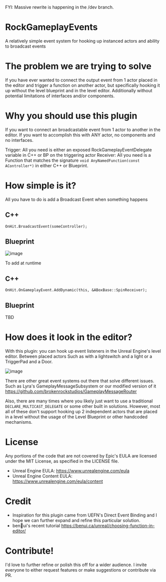 FYI: Massive rewrite is happening in the /dev branch.


# RockGameplayEvents
A relatively simple event system for hooking up instanced actors and ability to broadcast events

# The problem we are trying to solve
If you have ever wanted to connect the output event from 1 actor placed in the editor and trigger a function on another actor, but specifically hooking it up without the level blueprint and in the level editor.
Additionally without potential limitations of interfaces and/or components.

# Why you should use this plugin
If you want to connect an broadcastable event from 1 actor to another in the editor. 
If you want to accomplish this with ANY actor, no components and no interfaces.

Trigger: All you need is either an exposed RockGameplayEventDelegate variable in C++ or BP on the triggering actor
Receiver: All you need is a Function that matches the signature `void AnyNamedFunction(const AController*)` in either C++ or Blueprint. 

# How simple is it?
All you have to do is add a Broadcast Event when something happens

## C++
`OnHit.BroadcastEvent(someController);`
## Blueprint
![image](https://github.com/user-attachments/assets/19790a09-cb8a-405c-b154-24385d11c250)


To add at runtime

## C++
`OnHit.OnGameplayEvent.AddDynamic(this, &ABoxBase::SpinReceiver);`
## Blueprint
TBD



# How does it look in the editor?

With this plugin: you can hook up event listeners in the Unreal Engine's level editor. Between placed actors
Such as with a lightswitch and a light or a TriggerPad and a Door.

![image](https://github.com/user-attachments/assets/d0ceb039-39cc-4a02-a728-adb7eca77f6b)


There are other great event systems out there that solve different issues.
Such as Lyra's GameplayMessageSubsystem or our modified version of it https://github.com/brokenrockstudios/GameplayMessageRouter

Also, there are many times where you likely just want to use a traditional `DECLARE_MULTICAST_DELEGATE` or some other built in solutions.
However, most all of these don't support hooking up 2 independent actors that are placed in a level without the usage of the Level Blueprint or other handcoded mechanisms.


# License

Any portions of the code that are not covered by Epic's EULA are licensed under the MIT License, as specified in the LICENSE file.

- Unreal Engine EULA: https://www.unrealengine.com/eula
- Unreal Engine Content EULA: https://www.unrealengine.com/eula/content

# Credit

* Inspiration for this plugin came from UEFN's Direct Event Binding and I hope we can further expand and refine this particular solution.
* ben🍃ui's recent tutorial https://benui.ca/unreal/choosing-function-in-editor/


# Contribute!

I'd love to further refine or polish this off for a wider audience. I invite everyone to either request features or make suggestions or contribute via PR. 


